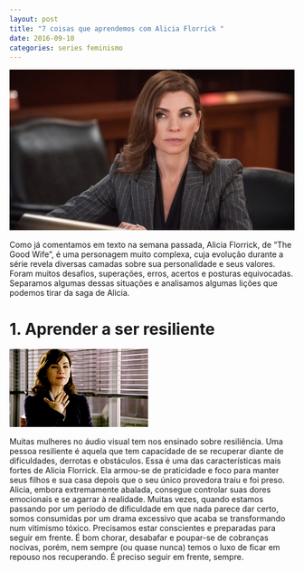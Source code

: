 ```yaml
---
layout: post
title: "7 coisas que aprendemos com Alicia Florrick "
date: 2016-09-10
categories: series feminismo
---
```


![Alicia Perfil 02](https://raw.githubusercontent.com/monicabulgari/monicabulgari.github.io/master/images/alicia_texto_02.jpg)

Como já comentamos em texto na semana passada, Alicia Florrick, de “The Good Wife”,  é uma personagem muito complexa, cuja evolução
durante a série revela diversas camadas sobre sua personalidade e seus valores. Foram muitos desafios, superações, erros, acertos e posturas equivocadas. 
Separamos algumas dessas situações e analisamos algumas lições que podemos tirar da saga de Alicia. 

# 1. Aprender a ser resiliente

![Alicia_gif_01](https://raw.githubusercontent.com/monicabulgari/monicabulgari.github.io/master/images/gif01.gif)

Muitas mulheres no áudio visual tem nos ensinado sobre resiliência. Uma pessoa resiliente é aquela que tem capacidade de 
se recuperar diante de dificuldades, derrotas e obstáculos. Essa é uma das características mais fortes de Alicia Florrick. 
Ela armou-se de praticidade e foco para manter seus filhos e sua casa depois que o seu único provedora traiu e foi preso. 
Alicia, embora extremamente abalada, consegue controlar suas dores emocionais e se agarrar à realidade. 
Muitas vezes, quando estamos passando por um período de dificuldade em que nada parece dar certo, somos consumidas por um 
drama excessivo que acaba se transformando num vitimismo tóxico. Precisamos estar conscientes e preparadas para seguir em frente.
É bom chorar, desabafar e poupar-se de cobranças nocivas, porém, nem sempre (ou quase nunca) temos o luxo de ficar em 
repouso nos recuperando. É preciso seguir em frente, sempre.

